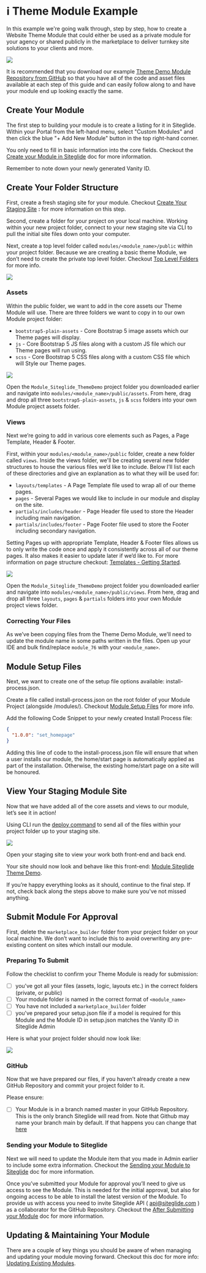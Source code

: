 # ℹ️ Theme Module Example

In this example we're going walk through, step by step, how to create a Website Theme Module that could either be used as a private module for your agency or shared publicly in the marketplace to deliver turnkey site solutions to your clients and more.

![](../../assets/Rq5gKKmUJUrFAEhkGbzjA\_module-siteglide-theme-demo-1.png)

It is recommended that you download our example [Theme Demo Module Repository from GitHub](https://github.com/Siteglide/Module\_Siteglide\_ThemeDemo) so that you have all of the code and asset files available at each step of this guide and can easily follow along to and have your module end up looking exactly the same.

## Create Your Module

The first step to building your module is to create a listing for it in Siteglide. Within your Portal from the left-hand menu, select "Custom Modules" and then click the blue "+ Add New Module" button in the top right-hand corner.

You only need to fill in basic information into the core fields. Checkout the [Create your Module in Siteglide](/developer-tools/building-for-marketplace/site-template-modules-and-how-to-make-your-own.md#how-to-convert-a-trial-site-to-a-template) doc for more information.

Remember to note down your newly generated Vanity ID.

## Create Your Folder Structure

First, create a fresh staging site for your module. Checkout [Create Your Staging Site](/developer-tools/building-for-marketplace/create-folder-structure.md#create-your-staging-site) **:** for more information on this step.

Second, create a folder for your project on your local machine. Working within your new project folder, connect to your new staging site via CLI to pull the initial site files down onto your computer.

Next, create a top level folder called `modules/<module_name>/public` within your project folder. Because we are creating a basic theme Module, we don’t need to create the private top level folder. Checkout [Top Level Folders](/developer-tools/building-for-marketplace/create-folder-structure.md#top-level-folders) for more info.

![](../../assets/OSlgyzgpAqML1M1TXp\_T0\_create-top-level-folder-1.png)

### Assets

Within the public folder, we want to add in the core assets our Theme Module will use. There are three folders we want to copy in to our own Module project folder:

* `bootstrap5-plain-assets` - Core Bootstrap 5 image assets which our Theme pages will display.
* `js` - Core Bootstrap 5 JS files along with a custom JS file which our Theme pages will run using.
* `scss` - Core Bootstrap 5 CSS files along with a custom CSS file which will Style our Theme pages.

![](../../assets/y6nt6TQcgn2mRkIQRkLvx\_theme-module-assets-1.png)

Open the `Module_Siteglide_ThemeDemo` project folder you downloaded earlier and navigate into `modules/<module_name>/public/assets`. From here, drag and drop all three `bootstrap5-plain-assets`, `js` & `scss` folders into your own Module project assets folder.

### Views

Next we’re going to add in various core elements such as Pages, a Page Template, Header & Footer.

First, within your `modules/<module_name>/public` folder, create a new folder called `views`. Inside the views folder, we'll be creating several new folder structures to house the various files we’d like to include. Below I’ll list each of these directories and give an explanation as to what they will be used for:

* `layouts/templates` - A Page Template file used to wrap all of our theme pages.
* `pages` - Several Pages we would like to include in our module and display on the site.
* `partials/includes/header` - Page Header file used to store the Header including main navigation.
* `partials/includes/footer` - Page Footer file used to store the Footer including secondary navigation.

Setting Pages up with appropriate Template, Header & Footer files allows us to only write the code once and apply it consistently across all of our theme pages. It also makes it easier to update later if we’d like to. For more information on page structure checkout: [Templates - Getting Started](/site-manager2/templates.md).

![](../../assets/1m1nO4GayNeKDrW66UBjw\_theme-module-layouts-1.png)

Open the `Module_Siteglide_ThemeDemo` project folder you downloaded earlier and navigate into `modules/<module_name>/public/views`. From here, drag and drop all three `layouts`, `pages` & `partials` folders into your own Module project views folder.

### Correcting Your Files

As we’ve been copying files from the Theme Demo Module, we'll need to update the module name in some paths written in the files. Open up your IDE and bulk find/replace `module_76` with your `<module_name>`.

## Module Setup Files

Next, we want to create one of the setup file options available: install-process.json.

Create a file called install-process.json on the root folder of your Module Project (alongside /modules/). Checkout [Module Setup Files](/developer-tools/building-for-marketplace/create-folder-structure.md#module-setup-files) for more info.

Add the following Code Snippet to your newly created Install Process file:

```json
{
  "1.0.0": "set_homepage"
}
```

Adding this line of code to the install-process.json file will ensure that when a user installs our module, the home/start page is automatically applied as part of the installation. Otherwise, the existing home/start page on a site will be honoured.

## View Your Staging Module Site

Now that we have added all of the core assets and views to our module, let’s see it in action!

Using CLI run the [deploy command](/developer-tools/cli/reference.md#deploy) to send all of the files within your project folder up to your staging site.

![](../../assets/nBrvK3QRxl04hiWbB\_\_sv\_theme-module-deploy-1.png)

Open your staging site to view your work both front-end and back end.

Your site should now look and behave like this front-end: [Module Siteglide Theme Demo](https://module-siteglide-theme-demo.staging.oregon.platform-os.com/).

If you’re happy everything looks as it should, continue to the final step. If not, check back along the steps above to make sure you've not missed anything.

## Submit Module For Approval

First, delete the `marketplace_builder` folder from your project folder on your local machine. We don’t want to include this to avoid overwriting any pre-existing content on sites which install our module.

### Preparing To Submit

Follow the checklist to confirm your Theme Module is ready for submission:

* [ ] you've got all your files (assets, logic, layouts etc.) in the correct folders (private, or public)
* [ ] Your module folder is named in the correct format of `<module_name>`
* [ ] You have not included a `marketplace_builder` folder
* [ ] you've prepared your setup.json file if a model is required for this Module and the Module ID in setup.json matches the Vanity ID in Siteglide Admin

Here is what your project folder should now look like:

![](../../assets/ib89QWFYkVQU6a8T4V96o\_theme-module-project-ready-1.png)

### GitHub

Now that we have prepared our files, if you haven’t already create a new GitHub Repository and commit your project folder to it.

Please ensure:

* [ ] Your Module is in a branch named master in your GitHub Repository. This is the only branch Siteglide will read from. Note that Github may name your branch main by default. If that happens you can change that [here](https://docs.github.com/en/repositories/configuring-branches-and-merges-in-your-repository/managing-branches-in-your-repository/renaming-a-branch)

### Sending your Module to Siteglide

Next we will need to update the Module item that you made in Admin earlier to include some extra information. Checkout the [Sending your Module to Siteglide](/developer-tools/building-for-marketplace/submit-module-for-approval.md#sending-your-module-to-siteglide) doc for more information.

Once you’ve submitted your Module for approval you’ll need to give us access to see the Module. This is needed for the initial approval, but also for ongoing access to be able to install the latest version of the Module. To provide us with access you need to invite Siteglide API ( [api@siteglide.com](mailto:api@siteglide.com) ) as a collaborator for the GitHub Repository. Checkout the [After Submitting your Module](/developer-tools/building-for-marketplace/submit-module-for-approval.md#after-submitting-your-module) doc for more information.

## Updating & Maintaining Your Module

There are a couple of key things you should be aware of when managing and updating your module moving forward. Checkout this doc for more info: [Updating Existing Modules](/developer-tools/building-for-marketplace/updating-existing-modules.md).
